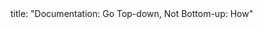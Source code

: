 <frontmatter>
title: "Documentation: Go Top-down, Not Bottom-up: How"
</frontmatter>

<include src="unit-inPage-asFlat.md" boilerplate />